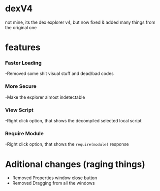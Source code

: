 # dexV4
not mine, its the dex explorer v4, but now fixed & added many things from the original one

# features

### Faster Loading
  -Removed some shit visual stuff and dead/bad codes

### More Secure
  -Make the explorer almost indetectable

### View Script
  -Right click option, that shows the decompiled selected local script

### Require Module
  -Right click option, that shows the `require(module)` response

# Aditional changes (raging things)
* Removed Properties window close button
* Removed Dragging from all the windows
